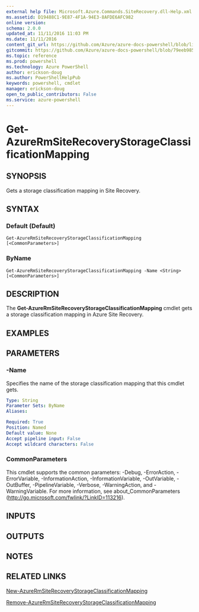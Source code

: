 ```yaml
---
external help file: Microsoft.Azure.Commands.SiteRecovery.dll-Help.xml
ms.assetid: D19488C1-9E87-4F1A-94E3-8AFDE6AFC982
online version: 
schema: 2.0.0
updated_at: 11/11/2016 11:03 PM
ms.date: 11/11/2016
content_git_url: https://github.com/Azure/azure-docs-powershell/blob/live/azureps-cmdlets-docs/ResourceManager/AzureRM.SiteRecovery/v3.2.0/Get-AzureRmSiteRecoveryStorageClassificationMapping.md
gitcommit: https://github.com/Azure/azure-docs-powershell/blob/79eeb985ea480979357fb4695832a0c3d29a48bf/azureps-cmdlets-docs/ResourceManager/AzureRM.SiteRecovery/v3.2.0/Get-AzureRmSiteRecoveryStorageClassificationMapping.md
ms.topic: reference
ms.prod: powershell
ms.technology: Azure PowerShell
author: erickson-doug
ms.author: PowerShellHelpPub
keywords: powershell, cmdlet
manager: erickson-doug
open_to_public_contributors: False
ms.service: azure-powershell
---
```


# Get-AzureRmSiteRecoveryStorageClassificationMapping

## SYNOPSIS
Gets a storage classification mapping in Site Recovery.

## SYNTAX

### Default (Default)
```
Get-AzureRmSiteRecoveryStorageClassificationMapping [<CommonParameters>]
```

### ByName
```
Get-AzureRmSiteRecoveryStorageClassificationMapping -Name <String> [<CommonParameters>]
```

## DESCRIPTION
The **Get-AzureRmSiteRecoveryStorageClassificationMapping** cmdlet gets a storage classification mapping in Azure Site Recovery.

## EXAMPLES

## PARAMETERS

### -Name
Specifies the name of the storage classification mapping that this cmdlet gets.

```yaml
Type: String
Parameter Sets: ByName
Aliases: 

Required: True
Position: Named
Default value: None
Accept pipeline input: False
Accept wildcard characters: False
```

### CommonParameters
This cmdlet supports the common parameters: -Debug, -ErrorAction, -ErrorVariable, -InformationAction, -InformationVariable, -OutVariable, -OutBuffer, -PipelineVariable, -Verbose, -WarningAction, and -WarningVariable. For more information, see about_CommonParameters (http://go.microsoft.com/fwlink/?LinkID=113216).

## INPUTS

## OUTPUTS

## NOTES

## RELATED LINKS

[New-AzureRmSiteRecoveryStorageClassificationMapping](xref:ResourceManager/AzureRM.SiteRecovery/v3.2.0/New-AzureRmSiteRecoveryStorageClassificationMapping.md)

[Remove-AzureRmSiteRecoveryStorageClassificationMapping](xref:ResourceManager/AzureRM.SiteRecovery/v3.2.0/Remove-AzureRmSiteRecoveryStorageClassificationMapping.md)
